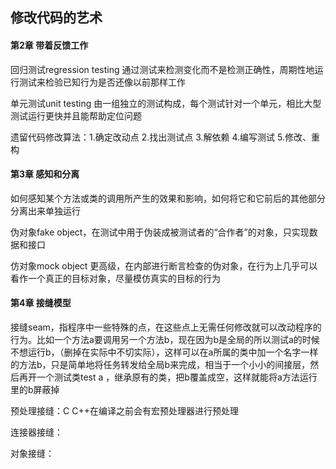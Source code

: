 <h2>修改代码的艺术</h2>

<h4>第2章 带着反馈工作</h4>

回归测试regression testing 通过测试来检测变化而不是检测正确性，周期性地运行测试来检验已知行为是否还像以前那样工作

单元测试unit testing 由一组独立的测试构成，每个测试针对一个单元，相比大型测试运行更快并且能帮助定位问题

遗留代码修改算法：1.确定改动点 2.找出测试点 3.解依赖 4.编写测试 5.修改、重构

<h4>第3章 感知和分离</h4>

如何感知某个方法或类的调用所产生的效果和影响，如何将它和它前后的其他部分分离出来单独运行

伪对象fake object，在测试中用于伪装成被测试者的“合作者”的对象，只实现数据和接口

仿对象mock object 更高级，在内部进行断言检查的伪对象，在行为上几乎可以看作一个真正的目标对象，尽量模仿真实的目标的行为

<h4>第4章 接缝模型</h4>

接缝seam，指程序中一些特殊的点，在这些点上无需任何修改就可以改动程序的行为。比如一个方法a要调用另一个方法b，现在因为b是全局的所以测试a的时候不想运行b，（删掉在实际中不切实际），这样可以在a所属的类中加一个名字一样的方法b，只是简单地将任务转发给全局b来完成，相当于一个小小的间接层，然后再开一个测试类test a ，继承原有的类，把b覆盖成空，这样就能将a方法运行里的b屏蔽掉

预处理接缝：C C++在编译之前会有宏预处理器进行预处理

连接器接缝：

对象接缝：